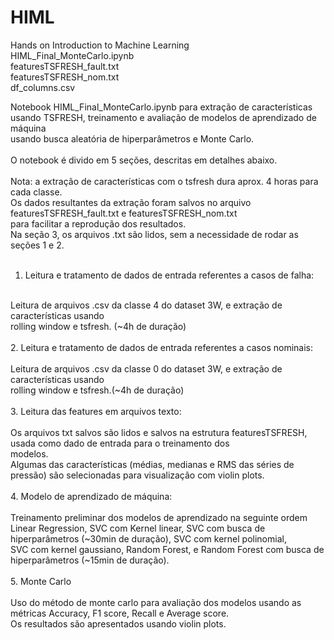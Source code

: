 # HIML
Hands on Introduction to Machine Learning
<br />
HIML_Final_MonteCarlo.ipynb <br />
featuresTSFRESH_fault.txt <br />
featuresTSFRESH_nom.txt <br />
df_columns.csv <br />

Notebook HIML_Final_MonteCarlo.ipynb para extração de características usando TSFRESH, treinamento e avaliação de modelos de aprendizado de máquina <br />
usando busca aleatória de hiperparâmetros e Monte Carlo. <br />
 <br />
O notebook é divido em 5 seções, descritas em detalhes abaixo. <br />
 <br />
Nota: a extração de características com o tsfresh dura aprox. 4 horas para cada classe.  <br />
Os dados resultantes da extração foram salvos no arquivo featuresTSFRESH_fault.txt e featuresTSFRESH_nom.txt <br />
para facilitar a reprodução dos resultados.  <br />
Na seção 3, os arquivos .txt são lidos, sem a necessidade de rodar as seções 1 e 2. <br />
 <br />
1. Leitura e tratamento de dados de entrada referentes a casos de falha: <br />
 <br />
        Leitura de arquivos .csv da classe 4 do dataset 3W, e extração de características usando <br />
rolling window e tsfresh. (~4h de duração) <br />
 <br />
2. Leitura e tratamento de dados de entrada referentes a casos nominais: <br />
 <br />
Leitura de arquivos .csv da classe 0 do dataset 3W, e extração de características usando <br />
rolling window e tsfresh.(~4h de duração) <br />
 <br />
3. Leitura das features em arquivos texto: <br />
 <br />
Os arquivos txt salvos são lidos e salvos na estrutura featuresTSFRESH, usada como dado de entrada para o treinamento dos  <br />
modelos. <br />
Algumas das características (médias, medianas e RMS das séries de pressão) são selecionadas para visualização com violin plots. <br />
 <br />
4. Modelo de aprendizado de máquina: <br />
 <br />
Treinamento preliminar dos modelos de aprendizado na seguinte ordem <br />
Linear Regression, SVC com Kernel linear, SVC com busca de hiperparâmetros (~30min de duração), SVC com kernel polinomial, <br />
SVC com kernel gaussiano, Random Forest, e Random Forest com busca de hiperparâmetros (~15min de duração). <br />
 <br />
5. Monte Carlo <br />
 <br />
Uso do método de monte carlo para avaliação dos modelos usando as métricas Accuracy, F1 score, Recall e Average score. <br />
Os resultados são apresentados usando violin plots. <br />
